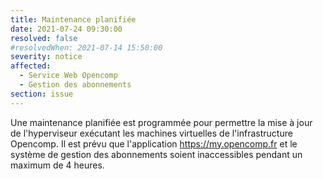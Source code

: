 ```yaml
---
title: Maintenance planifiée
date: 2021-07-24 09:30:00
resolved: false
#resolvedWhen: 2021-07-14 15:50:00
severity: notice
affected:
  - Service Web Opencomp
  - Gestion des abonnements
section: issue
---
```


Une maintenance planifiée est programmée pour permettre la mise à jour de l'hyperviseur exécutant les machines virtuelles de l'infrastructure Opencomp. Il est prévu que l'application https://my.opencomp.fr et le système de gestion des abonnements soient inaccessibles pendant un maximum de 4 heures.
